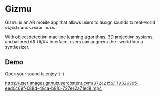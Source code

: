 # Gizmu
Gizmu is an AR mobile app that allows users to assign sounds to real-world objects and create music.

With object detection machine learning algorithms, 3D projection systems, and tailored AR UI/UX interface, users can augment their world into a synthesizer.


## Demo
Open your sound to enjoy it :)

https://user-images.githubusercontent.com/37282156/179320965-eed0469f-088d-48ca-b810-727ee2a71ed8.mp4
